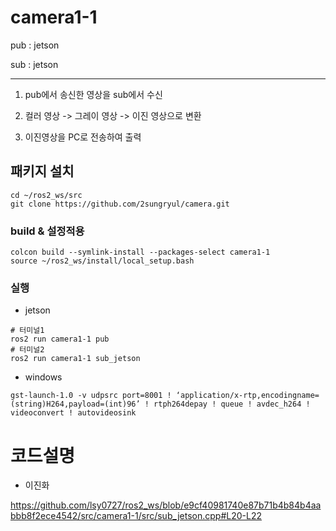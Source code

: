 # camera1-1

pub : jetson

sub : jetson

-----

1) pub에서 송신한 영상을 sub에서 수신

2) 컬러 영상 -> 그레이 영상 -> 이진 영상으로 변환

3) 이진영상을 PC로 전송하여 출력

## 패키지 설치
```
cd ~/ros2_ws/src
git clone https://github.com/2sungryul/camera.git
```

### build & 설정적용
```
colcon build --symlink-install --packages-select camera1-1
source ~/ros2_ws/install/local_setup.bash
```

### 실행

- jetson
```
# 터미널1
ros2 run camera1-1 pub
# 터미널2
ros2 run camera1-1 sub_jetson
```
- windows
```
gst-launch-1.0 -v udpsrc port=8001 ! ‘application/x-rtp,encodingname=(string)H264,payload=(int)96’ ! rtph264depay ! queue ! avdec_h264 ! videoconvert ! autovideosink
```



#  코드설명

- 이진화

https://github.com/lsy0727/ros2_ws/blob/e9cf40981740e87b71b4b84b4aabbb8f2ece4542/src/camera1-1/src/sub_jetson.cpp#L20-L22

